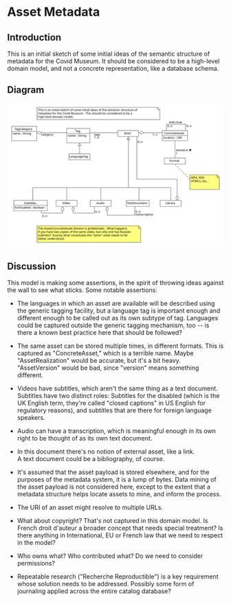 # Asset Metadata

## Introduction
This is an initial sketch of some initial ideas of the semantic structure of
metadata for the Covid Museum.  It should be considered to be a
high-level domain model, and not a concrete representation, like a
database schema.

## Diagram

![diagram](./asset_metadata.svg)

## Discussion

This model is making some assertions, in the spirit of throwing ideas
against the wall to see what sticks.  Some notable assertions:

*  The languages in which an asset are available will be described
   using the generic tagging facility, but a language tag is important
   enough and different enough to be called out as its own subtype of
   tag.  Languages could be captured outside the generic tagging mechanism,
   too -- is there a known best practice here that should be followed?

*  The same asset can be stored multiple times, in different formats.  This
   is captured as "ConcreteAsset," which is a terrible name.  Maybe
   "AssetRealization" would be accurate, but it's a bit heavy.  "AssetVersion"
   would be bad, since "version" means something different.

*  Videos have subtitles, which aren't the same thing as a text document.
   Subtitles have two distinct roles:  Subtitles for the disabled (which
   is the UK English term, they're called "closed captions" in US English
   for regulatory reasons), and subtitles that are there for foreign language
   speakers.

*  Audio can have a transcription, which is meaningful enough in its own right
   to be thought of as its own text document.

*  In this document there's no notion of external asset, like a link.  
   A text document could be a bibliography, of course.

*  It's assumed that the asset payload is stored elsewhere, and for the
   purposes of the metadata system, it is a lump of bytes.  Data mining
   of the asset payload is not considered here, except to the extent that
   a metadata structure helps locate assets to mine, and inform the process.

*  The URI of an asset might resolve to multiple URLs.

*  What about copyright?  That's not captured in this domain model.
   Is French droit d'auteur a broader concept that needs special treatment?
   Is there anything in International, EU or French law that we need to
   respect in the model?

*  Who owns what?  Who contributed what?  Do we need to consider permissions?

*  Repeatable research ("Recherche Reproductible") is a key requirement
   whose solution needs to be addressed.  Possibly some form of journaling
   applied across the entire catalog database?
